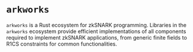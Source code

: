 # `arkworks`

`arkworks` is a Rust ecosystem for zkSNARK programming. Libraries in the `arkworks` ecosystem provide efficient implementations of all components required to implement zkSNARK applications, from generic finite fields to R1CS constraints for common functionalities.
